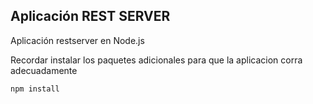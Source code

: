 ## Aplicación REST SERVER

Aplicación restserver en Node.js

Recordar instalar los paquetes adicionales para que la aplicacion corra adecuadamente


````
npm install
````